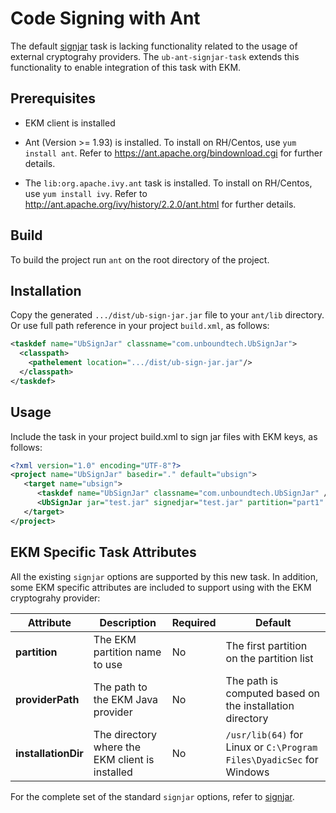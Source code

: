# Code Signing with Ant

The default [signjar][e668d98b]
 task is lacking functionality related to the usage of external cryptograhy providers.
The `ub-ant-signjar-task` extends this functionality to enable integration of this task with EKM.

  [e668d98b]: https://ant.apache.org/manual/Tasks/signjar.html "signjar"

## Prerequisites
* EKM client is installed

* Ant (Version >= 1.93) is installed. 
To install on RH/Centos, use `yum install ant`.
Refer to https://ant.apache.org/bindownload.cgi for further details.


* The `lib:org.apache.ivy.ant` task is installed. 
To install on RH/Centos, use `yum install ivy`.
Refer to http://ant.apache.org/ivy/history/2.2.0/ant.html for further details.

## Build
To build the project run `ant` on the root directory of the project.

## Installation
Copy the generated `.../dist/ub-sign-jar.jar` file to your `ant/lib` directory. Or use full path reference in your project `build.xml`, as follows:
```xml
<taskdef name="UbSignJar" classname="com.unboundtech.UbSignJar">
  <classpath>
    <pathelement location=".../dist/ub-sign-jar.jar"/>
  </classpath>
</taskdef>
```

## Usage
Include the task in your project build.xml to sign jar files with EKM keys, as follows:

```xml
<?xml version="1.0" encoding="UTF-8"?>
<project name="UbSignJar" basedir="." default="ubsign">
   <target name="ubsign">
      <taskdef name="UbSignJar" classname="com.unboundtech.UbSignJar" />
      <UbSignJar jar="test.jar" signedjar="test.jar" partition="part1" alias="key-alias" storepass="" installationDir="C:\Program Files\DyadicSec" />
   </target>
</project>
```
## EKM Specific Task Attributes

All the existing `signjar` options are supported by this new task.
In addition, some EKM specific attributes are included to support using with the EKM cryptograhy provider:

Attribute           | Description                                     | Required | Default
--------------------|-------------------------------------------------|----------|----------------------------------------------------------------------
**partition**       | The EKM partition name to use                   | No       | The first partition on the partition list
**providerPath**    | The path to the EKM Java provider               | No       | The path is computed based on the installation directory
**installationDir** | The directory where the EKM client is installed | No       | `/usr/lib(64)` for Linux or  `C:\Program Files\DyadicSec` for Windows

For the complete set of the standard `signjar` options, refer to [signjar][e668d98b].

